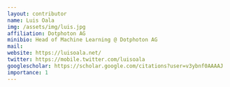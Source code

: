 ```yaml
---
layout: contributor
name: Luis Oala
img: /assets/img/luis.jpg 
affiliation: Dotphoton AG
minibio: Head of Machine Learning @ Dotphoton AG
mail: 
website: https://luisoala.net/
twitter: https://mobile.twitter.com/luisoala
googlescholar: https://scholar.google.com/citations?user=v3ybnf0AAAAJ
importance: 1
---
```

